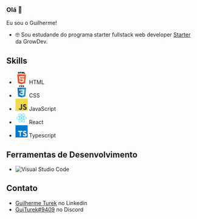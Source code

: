 ### Olá 👋
Eu sou o Guilherme!

- 🤓 Sou estudande do programa starter fullstack web developer [Starter](https://www.growdev.com.br/starter) da GrowDev. 

## Skills
- <code><img height="32" src="https://raw.githubusercontent.com/github/explore/80688e429a7d4ef2fca1e82350fe8e3517d3494d/topics/html/html.png" alt="HTML5"/></code> HTML
- <code><img height="32" src="https://raw.githubusercontent.com/github/explore/80688e429a7d4ef2fca1e82350fe8e3517d3494d/topics/css/css.png" alt="CSS"/></code> CSS
- <code><img height="32" src="https://raw.githubusercontent.com/github/explore/80688e429a7d4ef2fca1e82350fe8e3517d3494d/topics/javascript/javascript.png" alt="Javascript"/></code>
 JavaScript
 - <code><img height="32" src="https://raw.githubusercontent.com/github/explore/80688e429a7d4ef2fca1e82350fe8e3517d3494d/topics/react/react.png" alt="react"/></code> React
  - <code><img height="32" src="https://raw.githubusercontent.com/github/explore/80688e429a7d4ef2fca1e82350fe8e3517d3494d/topics/typescript/typescript.png" alt="typescript"/></code> Typescript
## Ferramentas de Desenvolvimento

- ![Visual Studio Code](https://img.shields.io/badge/-Visual%20Studio%20Code-333333?style=flat&logo=visual-studio-code&logoColor=007ACC)

## Contato
- [Guilherme Turek](https://www.linkedin.com/in/guilherme-luis-078869232/) no Linkedin
- [GuiTurek#9409](./) no Discord


<!--
**Guilherme-Turek/Guilherme-Turek** is a ✨ _special_ ✨ repository because its `README.md` (this file) appears on your GitHub profile.

Here are some ideas to get you started:

- 🔭 I’m currently working on ...
- 🌱 I’m currently learning ...
- 👯 I’m looking to collaborate on ...
- 🤔 I’m looking for help with ...
- 💬 Ask me about ...
- 📫 How to reach me: ...
- 😄 Pronouns: ...
- ⚡ Fun fact: ...
-->
